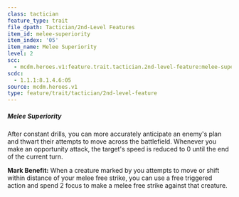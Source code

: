 ```yaml
---
class: tactician
feature_type: trait
file_dpath: Tactician/2nd-Level Features
item_id: melee-superiority
item_index: '05'
item_name: Melee Superiority
level: 2
scc:
  - mcdm.heroes.v1:feature.trait.tactician.2nd-level-feature:melee-superiority
scdc:
  - 1.1.1:8.1.4.6:05
source: mcdm.heroes.v1
type: feature/trait/tactician/2nd-level-feature
---
```


##### Melee Superiority

After constant drills, you can more accurately anticipate an enemy's plan and thwart their attempts to move across the battlefield. Whenever you make an opportunity attack, the target's speed is reduced to 0 until the end of the current turn.

**Mark Benefit:** When a creature marked by you attempts to move or shift within distance of your melee free strike, you can use a free triggered action and spend 2 focus to make a melee free strike against that creature.
